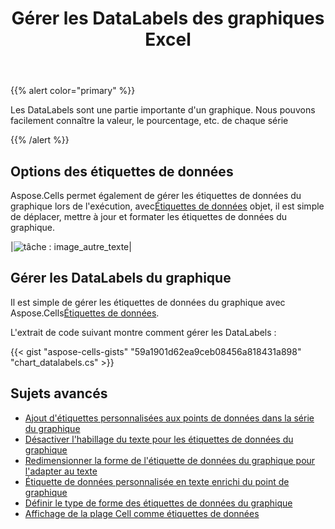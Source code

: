﻿---
title: Gérer les DataLabels des graphiques Excel
linktitle: Étiquettes de données
type: docs
weight: 50
url: /fr/net/insert-datalabels-to-chart/
---
{{% alert color="primary" %}}

Les DataLabels sont une partie importante d'un graphique.
Nous pouvons facilement connaître la valeur, le pourcentage, etc. de chaque série

{{% /alert %}}

## **Options des étiquettes de données**
 Aspose.Cells permet également de gérer les étiquettes de données du graphique lors de l'exécution, avec[Étiquettes de données](https://reference.aspose.com/cells/net/aspose.cells.charts/datalabels/) objet, il est simple de déplacer, mettre à jour et formater les étiquettes de données du graphique.

|![tâche : image_autre_texte](chart_datalabels.png)|

## **Gérer les DataLabels du graphique**
 Il est simple de gérer les étiquettes de données du graphique avec Aspose.Cells[Étiquettes de données](https://reference.aspose.com/cells/net/aspose.cells.charts/datalabels/).

L'extrait de code suivant montre comment gérer les DataLabels :


{{< gist "aspose-cells-gists" "59a1901d62ea9ceb08456a818431a898" "chart_datalabels.cs" >}}

## **Sujets avancés**
- [Ajout d'étiquettes personnalisées aux points de données dans la série du graphique](/cells/fr/net/adding-custom-labels-to-data-points-in-the-series-of-the-chart/)
- [Désactiver l'habillage du texte pour les étiquettes de données du graphique](/cells/fr/net/disable-text-wrapping-for-data-labels-of-the-chart/)
- [Redimensionner la forme de l'étiquette de données du graphique pour l'adapter au texte](/cells/fr/net/resize-chart-s-data-label-shape-to-fit-text/)
- [Étiquette de données personnalisée en texte enrichi du point de graphique](/cells/fr/net/rich-text-custom-data-label-of-chart-point/)
- [Définir le type de forme des étiquettes de données du graphique](/cells/fr/net/set-the-shape-type-of-data-labels-of-chart/)
- [Affichage de la plage Cell comme étiquettes de données](/cells/fr/net/showing-cell-range-as-the-data-labels/)
